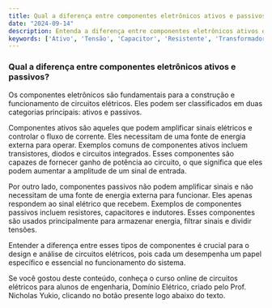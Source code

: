 ```yaml
---
title: Qual a diferença entre componentes eletrônicos ativos e passivos?
date: "2024-09-14"
description: Entenda a diferença entre componentes eletrônicos ativos e passivos no contexto de circuitos elétricos.
keywords: ['Ativo', 'Tensão', 'Capacitor', 'Resistente', 'Transformador', 'Componente', 'Diodo']
---
```


### Qual a diferença entre componentes eletrônicos ativos e passivos?

Os componentes eletrônicos são fundamentais para a construção e funcionamento de circuitos elétricos. Eles podem ser classificados em duas categorias principais: ativos e passivos. 

Componentes ativos são aqueles que podem amplificar sinais elétricos e controlar o fluxo de corrente. Eles necessitam de uma fonte de energia externa para operar. Exemplos comuns de componentes ativos incluem transistores, diodos e circuitos integrados. Esses componentes são capazes de fornecer ganho de potência ao circuito, o que significa que eles podem aumentar a amplitude de um sinal de entrada.

Por outro lado, componentes passivos não podem amplificar sinais e não necessitam de uma fonte de energia externa para funcionar. Eles apenas respondem ao sinal elétrico que recebem. Exemplos de componentes passivos incluem resistores, capacitores e indutores. Esses componentes são usados principalmente para armazenar energia, filtrar sinais e dividir tensões.

Entender a diferença entre esses tipos de componentes é crucial para o design e análise de circuitos elétricos, pois cada um desempenha um papel específico e essencial no funcionamento do sistema.

Se você gostou deste conteúdo, conheça o curso online de circuitos elétricos para alunos de engenharia, Domínio Elétrico, criado pelo Prof. Nicholas Yukio, clicando no botão presente logo abaixo do texto.